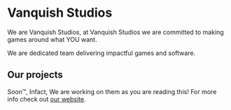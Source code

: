 # Vanquish Studios
We are Vanquish Studios, at Vanquish Studios we are committed to making games around what YOU want.

We are dedicated team delivering impactful games and software.

## Our projects
Soon™️, Infact, We are working on them as you are reading this! For more info check out [our website](https://vanquishstudios.github.io/).
